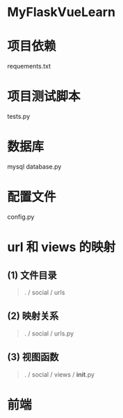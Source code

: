 # MyFlaskVueLearn

# 项目依赖

requements.txt

# 项目测试脚本

tests.py

# 数据库

mysql
database.py

# 配置文件

config.py

# url 和 views 的映射

## (1) 文件目录

> . / social / urls

## (2) 映射关系

> . / social / urls.py

## (3) 视图函数

> . / social / views / __init__.py

# 前端

